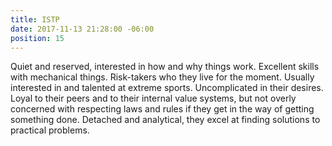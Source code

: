 ```yaml
---
title: ISTP
date: 2017-11-13 21:28:00 -06:00
position: 15
---
```


Quiet and reserved, interested in how and why things work. Excellent skills with mechanical things. Risk-takers who they live for the moment. Usually interested in and talented at extreme sports. Uncomplicated in their desires. Loyal to their peers and to their internal value systems, but not overly concerned with respecting laws and rules if they get in the way of getting something done. Detached and analytical, they excel at finding solutions to practical problems.